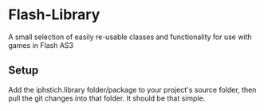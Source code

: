 Flash-Library
=============

A small selection of easily re-usable classes and functionality for use with games in Flash AS3

Setup
-----

Add the iphstich.library folder/package to your project's source folder, then pull the git changes into that folder. It should be that simple.